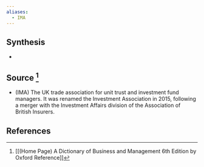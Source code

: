 ```yaml
---
aliases:
  - IMA
---
```

## Synthesis
- 
## Source [^1]
- (IMA) The UK trade association for unit trust and investment fund managers. It was renamed the Investment Association in 2015, following a merger with the Investment Affairs division of the Association of British Insurers.
## References

[^1]: [[(Home Page) A Dictionary of Business and Management 6th Edition by Oxford Reference]]